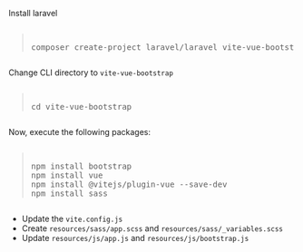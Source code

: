 <p>Install laravel</p>
<pre><blockquote>
composer create-project laravel/laravel vite-vue-bootstrap
</blockquote></pre>
<p>Change CLI directory to <code>vite-vue-bootstrap</code></p>
<pre><blockquote>
cd vite-vue-bootstrap
</blockquote></pre>
<p>Now, execute the following packages:</p>
<pre><blockquote>
npm install bootstrap
npm install vue
npm install @vitejs/plugin-vue --save-dev
npm install sass
</blockquote></pre>
<ul>
<li>Update the <code>vite.config.js</code></li>
<li>Create <code>resources/sass/app.scss</code> and <code>resources/sass/_variables.scss</code></li>
<li>Update <code>resources/js/app.js</code> and <code>resources/js/bootstrap.js</code></li>
</ul>